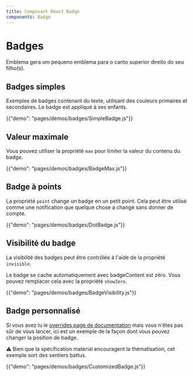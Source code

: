 ```yaml
---
title: Composant React Badge
components: Badge
---
```


# Badges

<p class="description">Emblema gera um pequeno emblema para o canto superior direito do seu filho(s).</p>

## Badges simples

Exemples de badges contenant du texte, utilisant des couleurs primaires et secondaires. Le badge est appliqué à ses enfants.

{{"demo": "pages/demos/badges/SimpleBadge.js"}}

## Valeur maximale

Vous pouvez utiliser la propriété `max` pour limiter la valeur du contenu du badge.

{{"demo": "pages/demos/badges/BadgeMax.js"}}

## Badge à points

La propriété `point` change un badge en un petit point. Cela peut être utilisé comme une notification que quelque chose a changé sans donner de compte.

{{"demo": "pages/demos/badges/DotBadge.js"}}

## Visibilité du badge

La visibilité des badges peut être contrôlée à l'aide de la propriété `invisible`.

Le badge se cache automatiquement avec badgeContent est zéro. Vous pouvez remplacer cela avec la propriété `showZero`.

{{"demo": "pages/demos/badges/BadgeVisibility.js"}}

## Badge personnalisé

Si vous avez lu le [overrides page de documentation](/customization/overrides/) mais vous n'êtes pas sûr de vous lancer, ici est un exemple de la façon dont vous pouvez changer la position de badge.

⚠️ Bien que la spécification material encouragent la thématisation, cet exemple sort des sentiers battus.

{{"demo": "pages/demos/badges/CustomizedBadge.js"}}